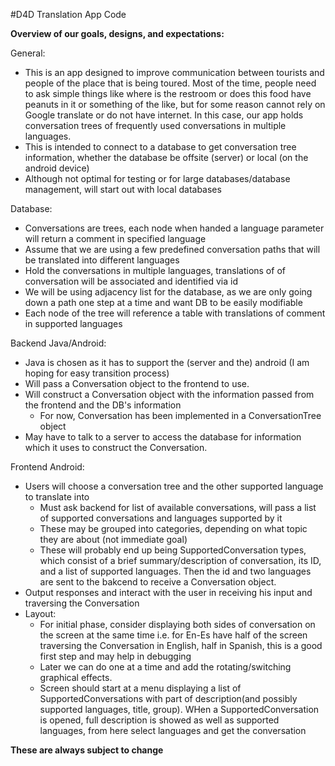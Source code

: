 #D4D Translation App Code

**Overview of our goals, designs, and expectations:**

General:
* This is an app designed to improve communication between tourists and people of the place that is being toured. Most of the time, people need to ask simple things like where is the restroom or does this food have peanuts in it or something of the like, but for some reason cannot rely on Google translate or do not have internet. In this case, our app holds conversation trees of frequently used conversations in multiple languages. 
* This is intended to connect to a database to get conversation tree information, whether the database be offsite (server) or local (on the android device)
* Although not optimal for testing or for large databases/database management, will start out with local databases

Database: 
* Conversations are trees, each node when handed a language parameter will return a comment in specified language
* Assume that we are using a few predefined conversation paths that will be translated into different languages
* Hold the conversations in multiple languages, translations of of conversation will be associated and identified via id
* We will be using adjacency list for the database, as we are only going down a path one step at a time and want DB to be easily modifiable
* Each node of the tree will reference a table with translations of comment in supported languages

Backend Java/Android:
* Java is chosen as it has to support the (server and the) android (I am hoping for easy transition process)
* Will pass a Conversation object to the frontend to use. 
* Will construct a Conversation object with the information passed from the frontend and the DB's information
	* For now, Conversation has been implemented in a ConversationTree object
* May have to talk to a server to access the database for information which it uses to construct the Conversation. 

Frontend Android: 
* Users will choose a conversation tree and the other supported language to translate into
	* Must ask backend for list of available conversations, will pass a list of supported conversations and languages supported by it
	* These may be grouped into categories, depending on what topic they are about (not immediate goal)
	* These will probably end up being SupportedConversation types, which consist of a brief summary/description of conversation, its ID, and a list of supported languages. Then the id and two languages are sent to the bakcend to receive a Conversation object.
* Output responses and interact with the user in receiving his input and traversing the Conversation
* Layout:
	* For initial phase, consider displaying both sides of conversation on the screen at the same time i.e. for En-Es have half of the screen traversing the Conversation in English, half in Spanish, this is a good first step and may help in debugging
	* Later we can do one at a time and add the rotating/switching graphical effects. 
	* Screen should start at a menu displaying a list of SupportedConversations with part of description(and possibly supported languages, title, group). WHen a SupportedConversation is opened, full description is showed as well as supported languages, from here select languages and get the conversation

**These are always subject to change**
